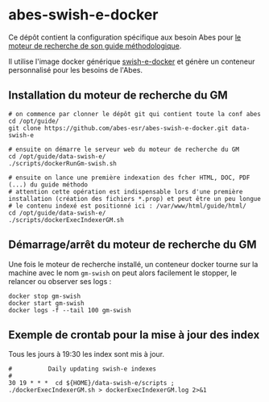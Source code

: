 # abes-swish-e-docker

Ce dépôt contient la configuration spécifique aux besoin Abes pour [le moteur de recherche de son guide méthodologique](http://documentation.abes.fr/cgi-bin/swish.cgi).

Il utilise l'image docker générique [swish-e-docker](https://github.com/abes-esr/swish-e-docker) et génère un conteneur personnalisé pour les besoins de l'Abes.

## Installation du moteur de recherche du GM

```
# on commence par clonner le dépôt git qui contient toute la conf abes
cd /opt/guide/
git clone https://github.com/abes-esr/abes-swish-e-docker.git data-swish-e

# ensuite on démarre le serveur web du moteur de recherche du GM
cd /opt/guide/data-swish-e/
./scripts/dockerRunGm-swish.sh

# ensuite on lance une première indexation des fcher HTML, DOC, PDF (...) du guide méthodo
# attention cette opération est indispensable lors d'une première installation (création des fichiers *.prop) et peut être un peu longue
# le contenu indexé est positionné ici : /var/www/html/guide/html/
cd /opt/guide/data-swish-e/
./scripts/dockerExecIndexerGM.sh

```


## Démarrage/arrêt du moteur de recherche du GM

Une fois le moteur de recherche installé, un conteneur docker tourne sur la machine avec le nom `gm-swish` on peut alors facilement le stopper, le relancer ou observer ses logs :

```
docker stop gm-swish
docker start gm-swish
docker logs -f --tail 100 gm-swish
```

## Exemple de crontab pour la mise à jour des index

Tous les jours à 19:30 les index sont mis à jour.
```
#          Daily updating swish-e indexes
#
30 19 * * *  cd ${HOME}/data-swish-e/scripts ; ./dockerExecIndexerGM.sh > dockerExecIndexerGM.log 2>&1
```